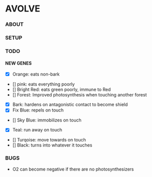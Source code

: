 # AVOLVE

### ABOUT

### SETUP

### TODO
#### NEW GENES
- [x] Orange: eats non-bark
- [] pink: eats everything poorly
- [] Bright Red: eats green poorly, immune to Red
- [] Forest: Improved photosynthesis when touching another forest
- [x] Bark: hardens on antagonistic contact to become shield
- [x] Fix Blue: repels on touch
- [] Sky Blue: immobilizes on touch
- [x] Teal: run away on touch
- [] Turqoise: move towards on touch
- [] Black: turns into whatever it touches

### BUGS
- O2 can become negative if there are no photosynthesizers



